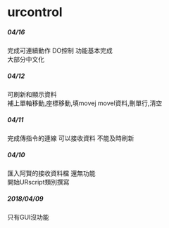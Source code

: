 # urcontrol
##### 04/16
完成可連續動作 DO控制 功能基本完成<br>
大部分中文化
##### 04/12
可刷新和顯示資料<br>
補上單軸移動,座標移動,填movej movel資料,刪單行,清空
##### 04/11
完成傳指令的連線 可以接收資料 不能及時刷新
##### 04/10
匯入阿賢的接收資料檔 還無功能<br>
開始URscript類別撰寫
##### 2018/04/09
只有GUI沒功能